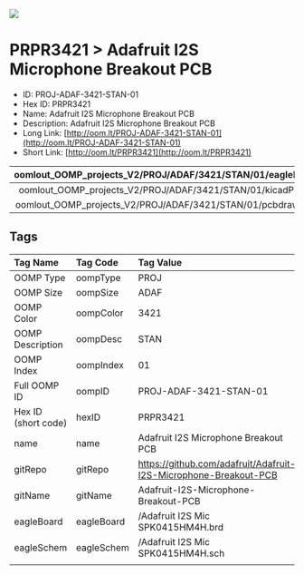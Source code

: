 


  
![][im]
# PRPR3421 > Adafruit I2S Microphone Breakout PCB

- ID: PROJ-ADAF-3421-STAN-01
- Hex ID: PRPR3421
- Name: Adafruit I2S Microphone Breakout PCB
- Description: Adafruit I2S Microphone Breakout PCB
- Long Link: [http://oom.lt/PROJ-ADAF-3421-STAN-01](http://oom.lt/PROJ-ADAF-3421-STAN-01)
- Short Link: [http://oom.lt/PRPR3421](http://oom.lt/PRPR3421)
  

|oomlout_OOMP_projects_V2/PROJ/ADAF/3421/STAN/01/eagleImage.png|oomlout_OOMP_projects_V2/PROJ/ADAF/3421/STAN/01/eagleSchemImage.png|oomlout_OOMP_projects_V2/PROJ/ADAF/3421/STAN/01/kicadPcb3dFront.png|oomlout_OOMP_projects_V2/PROJ/ADAF/3421/STAN/01/kicadPcb3dBack.png|
| :---: | :---: | :---: | :---: |
|oomlout_OOMP_projects_V2/PROJ/ADAF/3421/STAN/01/kicadPcb3d.png|oomlout_OOMP_projects_V2/PROJ/ADAF/3421/STAN/01/bomBack.png|oomlout_OOMP_projects_V2/PROJ/ADAF/3421/STAN/01/bomFront.png|oomlout_OOMP_projects_V2/PROJ/ADAF/3421/STAN/01/pcbdraw.svg|
|oomlout_OOMP_projects_V2/PROJ/ADAF/3421/STAN/01/pcbdrawBack.svg||||

## Tags
  

|Tag Name|Tag Code|Tag Value|
| :--- | :--- | :--- |
|OOMP Type|oompType|PROJ|
|OOMP Size|oompSize|ADAF|
|OOMP Color|oompColor|3421|
|OOMP Description|oompDesc|STAN|
|OOMP Index|oompIndex|01|
|Full OOMP ID|oompID|PROJ-ADAF-3421-STAN-01|
|Hex ID (short code)|hexID|PRPR3421|
|name|name|Adafruit I2S Microphone Breakout PCB|
|gitRepo|gitRepo|https://github.com/adafruit/Adafruit-I2S-Microphone-Breakout-PCB|
|gitName|gitName|Adafruit-I2S-Microphone-Breakout-PCB|
|eagleBoard|eagleBoard|/Adafruit I2S Mic SPK0415HM4H.brd|
|eagleSchem|eagleSchem|/Adafruit I2S Mic SPK0415HM4H.sch|
||||



[im]: PROJ/ADAF/3421/STAN/01/kicadPcb3d_450.png
